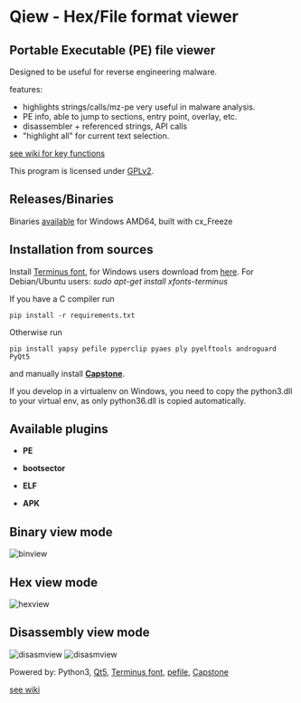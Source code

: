 # Qiew - Hex/File format viewer

## Portable Executable (PE) file viewer
Designed to be useful for reverse engineering malware.

features:
  * highlights strings/calls/mz-pe very useful in malware analysis.
  * PE info, able to jump to sections, entry point, overlay, etc.
  * disassembler + referenced strings, API calls
  * "highlight all" for current text selection.

[see wiki for key functions](https://github.com/mtivadar/qiew/wiki)

This program is licensed under [GPLv2](http://www.gnu.org/licenses/gpl-2.0.en.html).

## Releases/Binaries
Binaries [available](https://github.com/mtivadar/qiew/releases) for Windows AMD64, built with cx_Freeze

## Installation from sources
Install [Terminus font](http://terminus-font.sourceforge.net/), for Windows users download from [here](http://sourceforge.net/projects/terminus-font/files/terminus-font-4.40/terminus-font-4.40.exe/download). For Debian/Ubuntu users: _sudo apt-get install xfonts-terminus_

If you have a C compiler run 
```
pip install -r requirements.txt
``` 

Otherwise run
```
pip install yapsy pefile pyperclip pyaes ply pyelftools androguard PyQt5
```
and manually install [**Capstone**](http://www.capstone-engine.org/documentation.html).

If you develop in a virtualenv on Windows, you need to copy the python3.dll to your virtual env, as only python36.dll is copied automatically.

## Available plugins
  * **PE**
 
  * **bootsector**

  * **ELF**
  
  * **APK**
  
## Binary view mode
![binview](https://github.com/mtivadar/qiew/blob/master/wiki/binview.png)
## Hex view mode
![hexview](https://github.com/mtivadar/qiew/blob/master/wiki/hexview.png)
## Disassembly view mode
![disasmview](https://github.com/mtivadar/qiew/blob/master/wiki/disasmview.png)
![disasmview](https://github.com/mtivadar/qiew/blob/master/wiki/disasmview2.png)

Powered by: Python3, [Qt5](http://doc.qt.io/qt-5/qt5-intro.html), [Terminus font](http://terminus-font.sourceforge.net/), [pefile](https://github.com/erocarrera/pefil), [Capstone](http://www.capstone-engine.org/index.html)

[see wiki](https://github.com/mtivadar/qiew/wiki)
